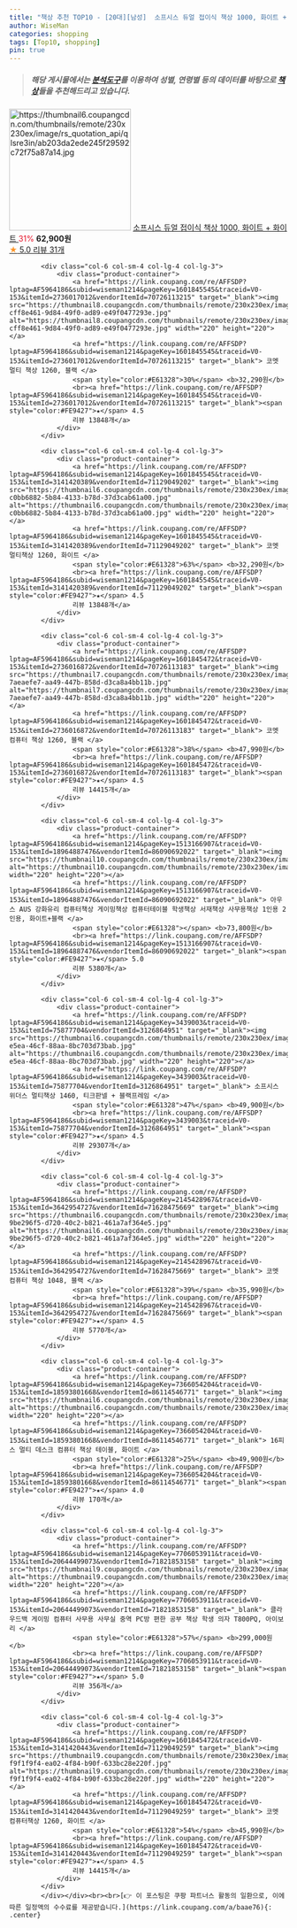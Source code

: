 ```yaml
---
title: "책상 추천 TOP10 - [20대][남성]  소프시스 듀얼 접이식 책상 1000, 화이트 + 화이트 "
author: WiseMan
categories: shopping
tags: [Top10, shopping]
pin: true
---
```


> ##### 해당 게시물에서는 [**분석도구**](https://itemscout.io/)를 이용하여 **성별**, **연령별** 등의 데이터를 바탕으로 [**책상**](https://link.coupang.com/a/baae76)들을 추천해드리고 있습니다.
<div class="container"><div class="row">
            <div class="col-6 col-sm-4 col-lg-4 col-lg-3">
                <div class="product-container">
                    <a href="https://link.coupang.com/re/AFFSDP?lptag=AF5964186&subid=wiseman1214&pageKey=7605421649&traceid=V0-153&itemId=20129290518&vendorItemId=87223404115" target="_blank"><img src="https://thumbnail6.coupangcdn.com/thumbnails/remote/230x230ex/image/rs_quotation_api/qlsre3in/ab203da2ede245f29592c72f75a87a14.jpg" alt="https://thumbnail6.coupangcdn.com/thumbnails/remote/230x230ex/image/rs_quotation_api/qlsre3in/ab203da2ede245f29592c72f75a87a14.jpg" width="220" height="220"></a>
                    <a href="https://link.coupang.com/re/AFFSDP?lptag=AF5964186&subid=wiseman1214&pageKey=7605421649&traceid=V0-153&itemId=20129290518&vendorItemId=87223404115" target="_blank"> 소프시스 듀얼 접이식 책상 1000, 화이트 + 화이트 </a>
                    <span style="color:#E61328">31%</span> <b>62,900원</b>
                    <br><a href="https://link.coupang.com/re/AFFSDP?lptag=AF5964186&subid=wiseman1214&pageKey=7605421649&traceid=V0-153&itemId=20129290518&vendorItemId=87223404115" target="_blank"><span style="color:#FE9427">★</span> 5.0
                    리뷰 31개</a>
                </div>
            </div>
            
            <div class="col-6 col-sm-4 col-lg-4 col-lg-3">
                <div class="product-container">
                    <a href="https://link.coupang.com/re/AFFSDP?lptag=AF5964186&subid=wiseman1214&pageKey=1601845545&traceid=V0-153&itemId=2736017012&vendorItemId=70726113215" target="_blank"><img src="https://thumbnail8.coupangcdn.com/thumbnails/remote/230x230ex/image/retail/images/8183678145004-cff8e461-9d84-49f0-ad89-e49f0477293e.jpg" alt="https://thumbnail8.coupangcdn.com/thumbnails/remote/230x230ex/image/retail/images/8183678145004-cff8e461-9d84-49f0-ad89-e49f0477293e.jpg" width="220" height="220"></a>
                    <a href="https://link.coupang.com/re/AFFSDP?lptag=AF5964186&subid=wiseman1214&pageKey=1601845545&traceid=V0-153&itemId=2736017012&vendorItemId=70726113215" target="_blank"> 코멧 멀티 책상 1260, 블랙 </a>
                    <span style="color:#E61328">30%</span> <b>32,290원</b>
                    <br><a href="https://link.coupang.com/re/AFFSDP?lptag=AF5964186&subid=wiseman1214&pageKey=1601845545&traceid=V0-153&itemId=2736017012&vendorItemId=70726113215" target="_blank"><span style="color:#FE9427">★</span> 4.5
                    리뷰 13848개</a>
                </div>
            </div>
            
            <div class="col-6 col-sm-4 col-lg-4 col-lg-3">
                <div class="product-container">
                    <a href="https://link.coupang.com/re/AFFSDP?lptag=AF5964186&subid=wiseman1214&pageKey=1601845545&traceid=V0-153&itemId=3141420389&vendorItemId=71129049202" target="_blank"><img src="https://thumbnail6.coupangcdn.com/thumbnails/remote/230x230ex/image/retail/images/8241001176296-c0bb6882-5b84-4133-b78d-37d3cab61a00.jpg" alt="https://thumbnail6.coupangcdn.com/thumbnails/remote/230x230ex/image/retail/images/8241001176296-c0bb6882-5b84-4133-b78d-37d3cab61a00.jpg" width="220" height="220"></a>
                    <a href="https://link.coupang.com/re/AFFSDP?lptag=AF5964186&subid=wiseman1214&pageKey=1601845545&traceid=V0-153&itemId=3141420389&vendorItemId=71129049202" target="_blank"> 코멧 멀티책상 1260, 화이트 </a>
                    <span style="color:#E61328">63%</span> <b>32,290원</b>
                    <br><a href="https://link.coupang.com/re/AFFSDP?lptag=AF5964186&subid=wiseman1214&pageKey=1601845545&traceid=V0-153&itemId=3141420389&vendorItemId=71129049202" target="_blank"><span style="color:#FE9427">★</span> 4.5
                    리뷰 13848개</a>
                </div>
            </div>
            
            <div class="col-6 col-sm-4 col-lg-4 col-lg-3">
                <div class="product-container">
                    <a href="https://link.coupang.com/re/AFFSDP?lptag=AF5964186&subid=wiseman1214&pageKey=1601845472&traceid=V0-153&itemId=2736016872&vendorItemId=70726113183" target="_blank"><img src="https://thumbnail7.coupangcdn.com/thumbnails/remote/230x230ex/image/retail/images/8326465713663-7aeaefe7-aa49-447b-858d-d3ca8a4bb11b.jpg" alt="https://thumbnail7.coupangcdn.com/thumbnails/remote/230x230ex/image/retail/images/8326465713663-7aeaefe7-aa49-447b-858d-d3ca8a4bb11b.jpg" width="220" height="220"></a>
                    <a href="https://link.coupang.com/re/AFFSDP?lptag=AF5964186&subid=wiseman1214&pageKey=1601845472&traceid=V0-153&itemId=2736016872&vendorItemId=70726113183" target="_blank"> 코멧 컴퓨터 책상 1260, 블랙 </a>
                    <span style="color:#E61328">38%</span> <b>47,990원</b>
                    <br><a href="https://link.coupang.com/re/AFFSDP?lptag=AF5964186&subid=wiseman1214&pageKey=1601845472&traceid=V0-153&itemId=2736016872&vendorItemId=70726113183" target="_blank"><span style="color:#FE9427">★</span> 4.5
                    리뷰 14415개</a>
                </div>
            </div>
            
            <div class="col-6 col-sm-4 col-lg-4 col-lg-3">
                <div class="product-container">
                    <a href="https://link.coupang.com/re/AFFSDP?lptag=AF5964186&subid=wiseman1214&pageKey=1513166907&traceid=V0-153&itemId=18964887476&vendorItemId=86090692022" target="_blank"><img src="https://thumbnail10.coupangcdn.com/thumbnails/remote/230x230ex/image/vendor_inventory/b230/20bca3eafeeff127caa887b241cd3b6b1897c28a46c038373a10e761ffa9.jpg" alt="https://thumbnail10.coupangcdn.com/thumbnails/remote/230x230ex/image/vendor_inventory/b230/20bca3eafeeff127caa887b241cd3b6b1897c28a46c038373a10e761ffa9.jpg" width="220" height="220"></a>
                    <a href="https://link.coupang.com/re/AFFSDP?lptag=AF5964186&subid=wiseman1214&pageKey=1513166907&traceid=V0-153&itemId=18964887476&vendorItemId=86090692022" target="_blank"> 아우스 AUS 강화유리 컴퓨터책상 게이밍책상 컴퓨터테이블 학생책상 서재책상 사무용책상 1인용 2인용, 화이트+블랙 </a>
                    <span style="color:#E61328"></span> <b>73,800원</b>
                    <br><a href="https://link.coupang.com/re/AFFSDP?lptag=AF5964186&subid=wiseman1214&pageKey=1513166907&traceid=V0-153&itemId=18964887476&vendorItemId=86090692022" target="_blank"><span style="color:#FE9427">★</span> 5.0
                    리뷰 5380개</a>
                </div>
            </div>
            
            <div class="col-6 col-sm-4 col-lg-4 col-lg-3">
                <div class="product-container">
                    <a href="https://link.coupang.com/re/AFFSDP?lptag=AF5964186&subid=wiseman1214&pageKey=3439003&traceid=V0-153&itemId=75877704&vendorItemId=3126864951" target="_blank"><img src="https://thumbnail6.coupangcdn.com/thumbnails/remote/230x230ex/image/product/image/vendoritem/2019/02/11/3126864951/1c56e4b4-e5ea-46cf-88aa-8bc703d73bab.jpg" alt="https://thumbnail6.coupangcdn.com/thumbnails/remote/230x230ex/image/product/image/vendoritem/2019/02/11/3126864951/1c56e4b4-e5ea-46cf-88aa-8bc703d73bab.jpg" width="220" height="220"></a>
                    <a href="https://link.coupang.com/re/AFFSDP?lptag=AF5964186&subid=wiseman1214&pageKey=3439003&traceid=V0-153&itemId=75877704&vendorItemId=3126864951" target="_blank"> 소프시스 위더스 멀티책상 1460, 티크판넬 + 블랙프레임 </a>
                    <span style="color:#E61328">47%</span> <b>49,900원</b>
                    <br><a href="https://link.coupang.com/re/AFFSDP?lptag=AF5964186&subid=wiseman1214&pageKey=3439003&traceid=V0-153&itemId=75877704&vendorItemId=3126864951" target="_blank"><span style="color:#FE9427">★</span> 4.5
                    리뷰 29307개</a>
                </div>
            </div>
            
            <div class="col-6 col-sm-4 col-lg-4 col-lg-3">
                <div class="product-container">
                    <a href="https://link.coupang.com/re/AFFSDP?lptag=AF5964186&subid=wiseman1214&pageKey=2145428967&traceid=V0-153&itemId=3642954727&vendorItemId=71628475669" target="_blank"><img src="https://thumbnail6.coupangcdn.com/thumbnails/remote/230x230ex/image/retail/images/167029466261830-9be296f5-d720-40c2-b821-461a7af364e5.jpg" alt="https://thumbnail6.coupangcdn.com/thumbnails/remote/230x230ex/image/retail/images/167029466261830-9be296f5-d720-40c2-b821-461a7af364e5.jpg" width="220" height="220"></a>
                    <a href="https://link.coupang.com/re/AFFSDP?lptag=AF5964186&subid=wiseman1214&pageKey=2145428967&traceid=V0-153&itemId=3642954727&vendorItemId=71628475669" target="_blank"> 코멧 컴퓨터 책상 1048, 블랙 </a>
                    <span style="color:#E61328">39%</span> <b>35,990원</b>
                    <br><a href="https://link.coupang.com/re/AFFSDP?lptag=AF5964186&subid=wiseman1214&pageKey=2145428967&traceid=V0-153&itemId=3642954727&vendorItemId=71628475669" target="_blank"><span style="color:#FE9427">★</span> 4.5
                    리뷰 5770개</a>
                </div>
            </div>
            
            <div class="col-6 col-sm-4 col-lg-4 col-lg-3">
                <div class="product-container">
                    <a href="https://link.coupang.com/re/AFFSDP?lptag=AF5964186&subid=wiseman1214&pageKey=7366054204&traceid=V0-153&itemId=18593801668&vendorItemId=86114546771" target="_blank"><img src="https://thumbnail6.coupangcdn.com/thumbnails/remote/230x230ex/image/rs_quotation_api/hx8b0cl8/20b81f8d32b9467e92538377ef4bc140.jpg" alt="https://thumbnail6.coupangcdn.com/thumbnails/remote/230x230ex/image/rs_quotation_api/hx8b0cl8/20b81f8d32b9467e92538377ef4bc140.jpg" width="220" height="220"></a>
                    <a href="https://link.coupang.com/re/AFFSDP?lptag=AF5964186&subid=wiseman1214&pageKey=7366054204&traceid=V0-153&itemId=18593801668&vendorItemId=86114546771" target="_blank"> 16피스 멀티 데스크 컴퓨터 책상 테이블, 화이트 </a>
                    <span style="color:#E61328">25%</span> <b>49,900원</b>
                    <br><a href="https://link.coupang.com/re/AFFSDP?lptag=AF5964186&subid=wiseman1214&pageKey=7366054204&traceid=V0-153&itemId=18593801668&vendorItemId=86114546771" target="_blank"><span style="color:#FE9427">★</span> 4.0
                    리뷰 170개</a>
                </div>
            </div>
            
            <div class="col-6 col-sm-4 col-lg-4 col-lg-3">
                <div class="product-container">
                    <a href="https://link.coupang.com/re/AFFSDP?lptag=AF5964186&subid=wiseman1214&pageKey=7706053911&traceid=V0-153&itemId=20644499073&vendorItemId=71821853158" target="_blank"><img src="https://thumbnail9.coupangcdn.com/thumbnails/remote/230x230ex/image/vendor_inventory/b264/ec65febe9b0833f895442c9f09c340e6ba962a514bc89afbcb10144bf234.jpg" alt="https://thumbnail9.coupangcdn.com/thumbnails/remote/230x230ex/image/vendor_inventory/b264/ec65febe9b0833f895442c9f09c340e6ba962a514bc89afbcb10144bf234.jpg" width="220" height="220"></a>
                    <a href="https://link.coupang.com/re/AFFSDP?lptag=AF5964186&subid=wiseman1214&pageKey=7706053911&traceid=V0-153&itemId=20644499073&vendorItemId=71821853158" target="_blank"> 클라우드백 게이밍 컴퓨터 사무용 사무실 중역 PC방 편한 공부 책상 학생 의자 T800PQ, 아이보리 </a>
                    <span style="color:#E61328">57%</span> <b>299,000원</b>
                    <br><a href="https://link.coupang.com/re/AFFSDP?lptag=AF5964186&subid=wiseman1214&pageKey=7706053911&traceid=V0-153&itemId=20644499073&vendorItemId=71821853158" target="_blank"><span style="color:#FE9427">★</span> 5.0
                    리뷰 356개</a>
                </div>
            </div>
            
            <div class="col-6 col-sm-4 col-lg-4 col-lg-3">
                <div class="product-container">
                    <a href="https://link.coupang.com/re/AFFSDP?lptag=AF5964186&subid=wiseman1214&pageKey=1601845472&traceid=V0-153&itemId=3141420443&vendorItemId=71129049259" target="_blank"><img src="https://thumbnail9.coupangcdn.com/thumbnails/remote/230x230ex/image/retail/images/8405481281769-f9f1f9f4-ea02-4f84-b90f-633bc28e220f.jpg" alt="https://thumbnail9.coupangcdn.com/thumbnails/remote/230x230ex/image/retail/images/8405481281769-f9f1f9f4-ea02-4f84-b90f-633bc28e220f.jpg" width="220" height="220"></a>
                    <a href="https://link.coupang.com/re/AFFSDP?lptag=AF5964186&subid=wiseman1214&pageKey=1601845472&traceid=V0-153&itemId=3141420443&vendorItemId=71129049259" target="_blank"> 코멧 컴퓨터책상 1260, 화이트 </a>
                    <span style="color:#E61328">54%</span> <b>45,990원</b>
                    <br><a href="https://link.coupang.com/re/AFFSDP?lptag=AF5964186&subid=wiseman1214&pageKey=1601845472&traceid=V0-153&itemId=3141420443&vendorItemId=71129049259" target="_blank"><span style="color:#FE9427">★</span> 4.5
                    리뷰 14415개</a>
                </div>
            </div>
            </div></div><br><br>[👉 이 포스팅은 쿠팡 파트너스 활동의 일환으로, 이에 따른 일정액의 수수료를 제공받습니다.](https://link.coupang.com/a/baae76){: .center}